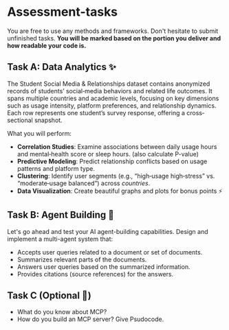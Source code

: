 # Assessment-tasks
You are free to use any methods and frameworks. Don't hesitate to submit unfinished tasks. **You will be marked based on the portion you deliver and how readable your code is.**

## Task A: Data Analytics ✨
The Student Social Media & Relationships dataset contains anonymized records of students’ social‐media behaviors and related life outcomes. It spans multiple countries and academic levels, focusing on key dimensions such as usage intensity, platform preferences, and relationship dynamics. Each row represents one student’s survey response, offering a cross‐sectional snapshot.

What you will perform:
- **Correlation Studies**: Examine associations between daily usage hours and mental‐health score or sleep hours. (also calculate P-value)
- **Predictive Modeling**: Predict relationship conflicts based on usage patterns and platform type.
- **Clustering**: Identify user segments (e.g., “high‐usage high‐stress” vs. “moderate‐usage balanced”) across *countries*.
- **Data Visualization**: Create beautiful graphs and plots for bonus points ⚡


## Task B: Agent Building 🤖
Let's go ahead and test your AI agent-building capabilities. Design and implement a multi-agent system that:
- Accepts user queries related to a document or set of documents.
- Summarizes relevant parts of the documents.
- Answers user queries based on the summarized information.
- Provides citations (source references) for the answers.


## Task C (Optional 🤗)
- What do you know about MCP?
- How do you build an MCP server? Give Psudocode.
